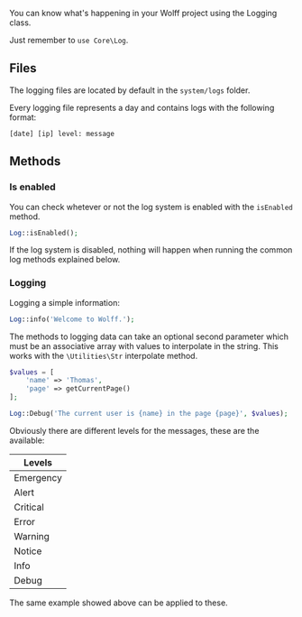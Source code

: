 You can know what's happening in your Wolff project using the Logging class. 

Just remember to `use Core\Log`.

## Files

The logging files are located by default in the `system/logs` folder.

Every logging file represents a day and contains logs with the following format:

```
[date] [ip] level: message
```

## Methods

### Is enabled

You can check whetever or not the log system is enabled with the `isEnabled` method.

```php
Log::isEnabled();
```

If the log system is disabled, nothing will happen when running the common log methods explained below.

### Logging

Logging a simple information:

```php
Log::info('Welcome to Wolff.');
```

The methods to logging data can take an optional second parameter which must be an associative array with values to interpolate in the string. This works with the `\Utilities\Str` interpolate method.

```php
$values = [
    'name' => 'Thomas',
    'page' => getCurrentPage()
];

Log::Debug('The current user is {name} in the page {page}', $values);
```

Obviously there are different levels for the messages, these are the available:

| Levels      |
| ------------|
| Emergency   |
| Alert       |
| Critical    |
| Error       |
| Warning     |
| Notice      |
| Info        |
| Debug       |

The same example showed above can be applied to these.